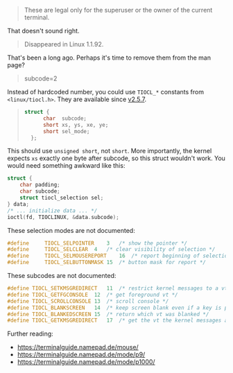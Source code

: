 > These are legal only for the superuser or the owner of the current terminal.

That doesn't sound right.

> Disappeared in Linux 1.1.92.

That's been a long ago.
Perhaps it's time to remove them from the man page?

> subcode=2

Instead of hardcoded number, you could use `TIOCL_*` constants from `<linux/tiocl.h>`.
They are available since [v2.5.7](https://git.kernel.org/pub/scm/linux/kernel/git/history/history.git/commit/?id=6cd8b04781e03b2669c764331181a2d3a8511fe5).

> ```c
> struct {
>       char  subcode;
>       short xs, ys, xe, ye;
>       short sel_mode;
>   };
> ```

This should use `unsigned short`, not `short`.
More importantly, the kernel expects `xs` exactly one byte after subcode, so this struct wouldn't work.
You would need something awkward like this:

```c
struct {
    char padding;
    char subcode;
    struct tiocl_selection sel;
} data;
/* ... initialize data ... */
ioctl(fd, TIOCLINUX, &data.subcode);
```

These selection modes are not documented:

```c
#define 	TIOCL_SELPOINTER	3	/* show the pointer */
#define 	TIOCL_SELCLEAR	4	/* clear visibility of selection */
#define 	TIOCL_SELMOUSEREPORT	16	/* report beginning of selection */
#define 	TIOCL_SELBUTTONMASK	15	/* button mask for report */
```

These subcodes are not documented:

```c
#define TIOCL_SETKMSGREDIRECT	11	/* restrict kernel messages to a vt */
#define TIOCL_GETFGCONSOLE	12	/* get foreground vt */
#define TIOCL_SCROLLCONSOLE	13	/* scroll console */
#define TIOCL_BLANKSCREEN	14	/* keep screen blank even if a key is pressed */
#define TIOCL_BLANKEDSCREEN	15	/* return which vt was blanked */
#define TIOCL_GETKMSGREDIRECT	17	/* get the vt the kernel messages are restricted to */
```

Further reading:

* https://terminalguide.namepad.de/mouse/
* https://terminalguide.namepad.de/mode/p9/
* https://terminalguide.namepad.de/mode/p1000/
